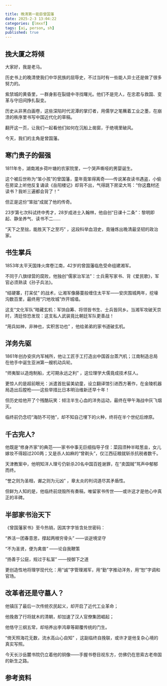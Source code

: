 ```yaml
---

title: 晚清第一能臣曾国藩
date: 2025-2-3 13:04:22 
categories: [lmxxf]
tags: [ai, person, sh]
published: true
---
```


## 挽大厦之将倾

大家好，我是老马。

历史书上的晚清使我们中华民族的屈辱史，不过当时有一些能人异士还是做了很多努力的。

紫禁城的黄昏里，一群身影在裂缝中寻找曙光。他们不是完人，在忠君与救国、变革与守旧间挣扎裂变。

历史从非黑白画卷，这些深陷时代泥潭的掌灯者，用儒学之笔蘸着工业之墨，在崩溃的秩序里书写中国近代化的草稿。

翻开这一页，让我们一起看他们如何在沉船上凿窗，于绝境里破风。

今天，我们的主角是曾国藩。

## 寒门贵子的倔强

1811年冬，湖南湘乡荷叶塘的农家院里，一个哭声嘶哑的男婴诞生。

这个被后世称为“笨小孩”的曾国藩，童年竟笨得离奇——传说某夜读书遇盗，小偷在房梁上听他反复诵读《岳阳楼记》却背不出，气得跳下房梁大骂：“你这蠢材还读书？我听三遍都会背了！”  

但正是这份“笨拙”成就了他的传奇。

23岁第七次科试终中秀才，28岁成进士入翰林，他自创“日课十二条”：黎明即起、静坐养气、读书不二…… 

“天下之至拙，能胜天下之至巧” ，这段科举血泪史，竟锤炼出晚清最坚韧的政治家。  

## 书生掌兵

1853年太平天国烽火席卷江南，42岁的曾国藩临危受命组建湘军。

不同于八旗绿营的腐败，他独创“儒家治军法”：士兵需写家书、背《爱民歌》，军官必须熟读《孙子兵法》。

“结硬寨，打呆仗” 的战术，让湘军像藤蔓般缠住太平军——安庆围城两年，挖壕沟数百里，最终用“穴地攻城”炸开城墙。  

这支“文化军队”暗藏玄机：军饷自筹、将领皆书生、士兵皆同乡。当湘军攻破天京时，清廷惊恐发现：这支私人武装竟比朝廷军队更善战！

“用兵如神，非神也，实积苦功也” ，他给弟弟的家书道破玄机。  

## 洋务先驱

1861年创办安庆内军械所，他让工匠手工打造出中国首台蒸汽机；江南制造总局在他手中诞生亚洲第一艘机动兵轮。

“师夷智以造炮制船，尤可期永远之利” ，这位理学大儒竟成技术狂人。

更惊人的是超前眼光：派遣首批留美幼童，设立翻译馆引进西方著作，在金陵机器局造出后膛枪——这些举措比日本明治维新还早十年！  

但历史给他开了个残酷玩笑：倾注半生心血的洋务运动，最终在甲午海战中灰飞烟灭。

临终前仍念叨“海防不可弛”，却不知自己埋下的火种，终将在半个世纪后燎原。  

## 千古完人?

他既是“修身齐家”的典范——家书中事无巨细指导子侄：菜园须种半畦葱韭，女儿嫁妆不得超过200两；又是杀人如麻的“曾剃头”，仅江西征粮就斩杀抗税者数千。

天津教案中，他明知洋人理亏仍斩杀20名中国百姓谢罪，在“卖国贼”骂声中郁郁而终。  

“誉之则为圣相，谳之则为元凶” ，章太炎的判词道尽其矛盾性。

但鲜为人知的是，他临终前烧毁所有奏稿，唯留家书传世——或许这才是他心中真正的丰碑。  

## 半部家书治天下

《曾国藩家书》至今热销，因其字字皆含处世密码： 

“养活一团春意思，撑起两根穷骨头” ——谈逆境坚守  

“不为圣贤，便为禽兽” ——论自我鞭策  

“扬善于公庭，规过于私室” ——授御下之道  

更创造性地将理学现代化：用“诚”字管理湘军，用“勤”字推动洋务，用“恕”字调和官场。

## 改革者还是守墓人？

他镇压了最后一次传统农民起义，却开启了近代工业革命；  

他挽救了行将就木的清朝，却加速了汉人官僚集团崛起；  

他恪守三纲五常，却培养出李鸿章等颠覆传统的门生。  

“倚天照海花无数，流水高山心自知” ，这副临终自挽联，或许才是他复杂心境的真实写照。

今天长沙岳麓书院仍立着他的铜像——手握书卷目视东方，仿佛仍在思索古老帝国的新生之路。  

## 参考资料


